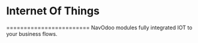 # Internet Of Things
========================
NavOdoo modules fully integrated IOT to your business flows.
